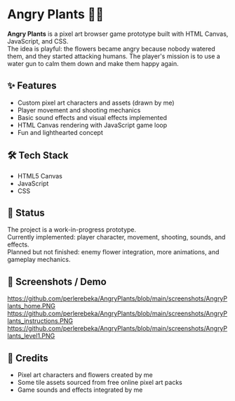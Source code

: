 # Angry Plants 🌱🔫

**Angry Plants** is a pixel art browser game prototype built with HTML Canvas, JavaScript, and CSS.  
The idea is playful: the flowers became angry because nobody watered them, and they started attacking humans. The player's mission is to use a water gun to calm them down and make them happy again.

## ✨ Features
- Custom pixel art characters and assets (drawn by me)  
- Player movement and shooting mechanics  
- Basic sound effects and visual effects implemented  
- HTML Canvas rendering with JavaScript game loop  
- Fun and lighthearted concept  

## 🛠️ Tech Stack
- HTML5 Canvas  
- JavaScript  
- CSS  

## 🚧 Status
The project is a work-in-progress prototype.  
Currently implemented: player character, movement, shooting, sounds, and effects.  
Planned but not finished: enemy flower integration, more animations, and gameplay mechanics.  

## 📸 Screenshots / Demo
https://github.com/perlerebeka/AngryPlants/blob/main/screenshots/AngryPlants_home.PNG
https://github.com/perlerebeka/AngryPlants/blob/main/screenshots/AngryPlants_instructions.PNG
https://github.com/perlerebeka/AngryPlants/blob/main/screenshots/AngryPlants_level1.PNG

## 🎨 Credits
- Pixel art characters and flowers created by me  
- Some tile assets sourced from free online pixel art packs  
- Game sounds and effects integrated by me
